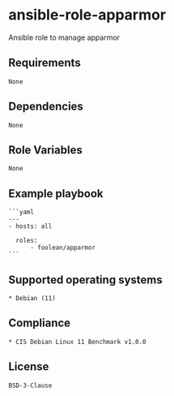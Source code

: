 # ansible-role-apparmor

Ansible role to manage apparmor


## Requirements

    None


## Dependencies

    None


## Role Variables

    None


## Example playbook

    ```yaml
    ---
    - hosts: all

      roles:
          - foolean/apparmor
    ```


## Supported operating systems

    * Debian (11)


## Compliance

    * CIS Debian Linux 11 Benchmark v1.0.0


## License

    BSD-3-Clause
